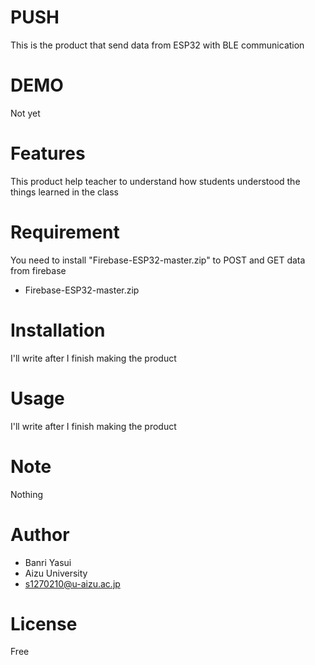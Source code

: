 # PUSH
This is the product that send data from ESP32 with BLE communication


# DEMO

Not yet

# Features

This product help teacher to understand how students understood the things learned in the class

# Requirement

You need to install "Firebase-ESP32-master.zip" to POST and GET data from firebase

* Firebase-ESP32-master.zip

# Installation

I'll write after I finish making the product

# Usage

I'll write after I finish making the product

# Note

Nothing

# Author

* Banri Yasui
* Aizu University
* s1270210@u-aizu.ac.jp

# License
Free
